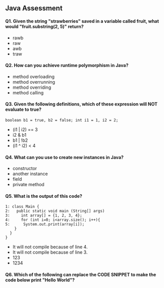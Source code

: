 Java Assessment
---------------------

#### Q1. Given the string "strawberries" saved in a variable called fruit, what would "fruit.substring(2, 5)" return?
- rawb
- raw
- awb
- traw

#### Q2. How can you achieve runtime polymorphism in Java?
- method overloading 
- method overrunning 
- method overriding 
- method calling 

#### Q3. Given the following definitions, which of these expression will NOT evaluate to true?
`boolean b1 = true, b2 = false;
int i1 = 1, i2 = 2;`

- (i1 | i2) == 3
- i2 & b1
- b1 | !b2
- (i1 ^ i2) < 4

#### Q4. What can you use to create new instances in Java?
- constructor
- another instance
- field
- private method

#### Q5. What is the output of this code?
```shell script
1: class Main {
2:   public static void main (String[] args)
3:     int array[] = {1, 2, 3, 4};
4:     for (int i=0; i<array.size(); i++){
5:      System.out.print(array[i]);
    }
  }
}
```
- It will not compile because of line 4.
- It will not compile because of line 3.
- 123
- 1234

#### Q6. Which of the following can replace the CODE SNIPPET to make the code below print "Hello World"?


